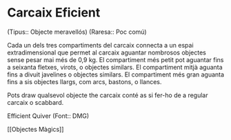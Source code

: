 # Carcaix Eficient

(Tipus:: Objecte meravellós) (Raresa:: Poc comú)

Cada un dels tres compartiments del carcaix connecta a un espai extradimensional que permet al carcaix aguantar nombrosos objectes sense pesar mai més de 0,9 kg. El compartiment més petit pot aguantar fins a seixanta fletxes, virots, o objectes similars. El compartiment mitjà aguanta fins a divuit javelines o objectes similars. El compartiment més gran aguanta fins a sis objectes llargs, com arcs, bastons, o llances.

Pots draw qualsevol objecte the carcaix conté as si fer-ho de a regular carcaix o scabbard.

Efficient Quiver (Font:: DMG)

[[Objectes Màgics]]